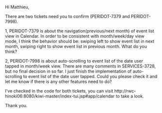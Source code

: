 Hi Matthieu,

There are two tickets need you to confirm (PERIDOT-7379 and PERIDOT-7998).

1, PERIDOT-7379 is about the navigation(previous/next month) of event list view in Calendar.
In order to be consistent with month/week/day view mode, I think the behavior should be:
swiping left to show event list in next month, swiping right to show event list in previous month. 
What do you think?

2,  PERIDOT-7998 is about auto-scrolling to event list of the date user tapped in month/week view. 
There are many comments in SERVICES-3728, but no final decision in so far. 
I just finish the implementation of auto-scrolling to event list of the date user tapped. 
Could you please check it and let me know if there is any other features need to do?

I've checked in the code for both tickets, you can visit http://rwc-hinoki06:8080/kiwi-master/index-tui.jsp#app/calendar to take a look.

Thank you.
